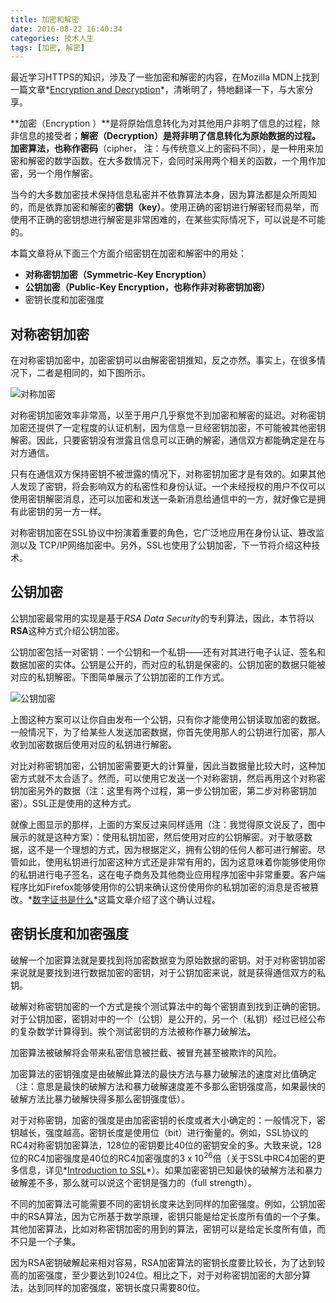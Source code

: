 ```yaml
---
title: 加密和解密
date: 2016-08-22 16:40:34
categories: 技术人生
tags: [加密, 解密]
---
```


最近学习HTTPS的知识，涉及了一些加密和解密的内容，在Mozilla MDN上找到一篇文章*[Encryption and Decryption](https://developer.mozilla.org/en-US/docs/Archive/Security/Encryption_and_Decryption)*，清晰明了，特地翻译一下，与大家分享。

**加密（Encryption ）**是将原始信息转化为对其他用户非明了信息的过程，除非信息的接受者；**解密（Decryption）**是将非明了信息转化为原始数据的过程。加密算法，也称作**密码**（cipher， 注：与传统意义上的密码不同），是一种用来加密和解密的数学函数。在大多数情况下，会同时采用两个相关的函数，一个用作加密，另一个用作解密。

当今的大多数加密技术保持信息私密并不依靠算法本身，因为算法都是众所周知的，而是依靠加密和解密的**密钥（key）**。使用正确的密钥进行解密轻而易举，而使用不正确的密钥想进行解密是非常困难的，在某些实际情况下，可以说是不可能的。

本篇文章将从下面三个方面介绍密钥在加密和解密中的用处：

- **对称密钥加密（Symmetric-Key Encryption）**
- **公钥加密（Public-Key Encryption，也称作非对称密钥加密）**
- 密钥长度和加密强度

<!--more-->

## 对称密钥加密

在对称密钥加密中，加密密钥可以由解密密钥推知，反之亦然。事实上，在很多情况下，二者是相同的，如下图所示。

![对称加密](https://wocanmei-hexo.nos-eastchina1.126.net/%E5%8A%A0%E5%AF%86%E5%92%8C%E8%A7%A3%E5%AF%86/1-symmetric-key%20encryption.png)

对称密钥加密效率非常高，以至于用户几乎察觉不到加密和解密的延迟。对称密钥加密还提供了一定程度的认证机制，因为信息一旦经密钥加密，不可能被其他密钥解密。因此，只要密钥没有泄露且信息可以正确的解密，通信双方都能确定是在与对方通信。

只有在通信双方保持密钥不被泄露的情况下，对称密钥加密才是有效的。如果其他人发现了密钥，将会影响双方的私密性和身份认证。一个未经授权的用户不仅可以使用密钥解密消息，还可以加密和发送一条新消息给通信中的一方，就好像它是拥有此密钥的另一方一样。

对称密钥加密在SSL协议中扮演着重要的角色，它广泛地应用在身份认证、篡改监测以及 TCP/IP网络加密中。另外，SSL也使用了公钥加密，下一节将介绍这种技术。

## 公钥加密

公钥加密最常用的实现是基于*RSA Data Security*的专利算法，因此，本节将以**RSA**这种方式介绍公钥加密。

公钥加密包括一对密钥：一个公钥和一个私钥——还有对其进行电子认证、签名和数据加密的实体。公钥是公开的，而对应的私钥是保密的。公钥加密的数据只能被对应的私钥解密。下图简单展示了公钥加密的工作方式。

![公钥加密](https://wocanmei-hexo.nos-eastchina1.126.net/%E5%8A%A0%E5%AF%86%E5%92%8C%E8%A7%A3%E5%AF%86/2-public-key%20encryption.png)

上图这种方案可以让你自由发布一个公钥，只有你才能使用公钥读取加密的数据。一般情况下，为了给某些人发送加密数据，你首先使用那人的公钥进行加密，那人收到加密数据后使用对应的私钥进行解密。

对比对称密钥加密，公钥加密需要更大的计算量，因此当数据量比较大时，这种加密方式就不太合适了。然而，可以使用它发送一个对称密钥，然后再用这个对称密钥加密另外的数据（注：这里有两个过程，第一步公钥加密，第二步对称密钥加密）。SSL正是使用的这种方式。

就像上图显示的那样，上面的方案反过来同样适用（注：我觉得原文说反了，图中展示的就是这种方案）：使用私钥加密，然后使用对应的公钥解密。对于敏感数据，这不是一个理想的方式，因为根据定义，拥有公钥的任何人都可进行解密。尽管如此，使用私钥进行加密这种方式还是非常有用的，因为这意味着你能够使用你的私钥进行电子签名，这在电子商务及其他商业应用程序加密中非常重要。客户端程序比如Firefox能够使用你的公钥来确认这份使用你的私钥加密的消息是否被篡改。*[数字证书是什么](https://pingao777.github.io/2018/08/15/%E6%95%B0%E5%AD%97%E7%AD%BE%E5%90%8D%E6%98%AF%E4%BB%80%E4%B9%88/)*这篇文章介绍了这个确认过程。

## 密钥长度和加密强度

破解一个加密算法就是要找到将加密数据变为原始数据的密钥。对于对称密钥加密来说就是要找到进行数据加密的密钥，对于公钥加密来说，就是获得通信双方的私钥。

破解对称密钥加密的一个方式是挨个测试算法中的每个密钥直到找到正确的密钥。对于公钥加密，密钥对中的一个（公钥）是公开的，另一个（私钥）经过已经公布的复杂数学计算得到。挨个测试密钥的方法被称作暴力破解法。

加密算法被破解将会带来私密信息被拦截、被冒充甚至被欺诈的风险。

加密算法的密钥强度是由破解此算法的最快方法与暴力破解法的速度对比值确定（注：意思是最快的破解方法和暴力破解速度差不多那么密钥强度高，如果最快的破解方法比暴力破解快得多那么密钥强度低）。

对于对称密钥，加密的强度是由加密密钥的长度或者大小确定的：一般情况下，密钥越长，强度越高。密钥长度是使用位（bit）进行衡量的。例如，SSL协议的RC4对称密钥加密算法，128位的密钥要比40位的密钥安全的多。大致来说，128位的RC4加密强度是40位的RC4加密强度的3 x 10<sup>26</sup>倍（关于SSL中RC4加密的更多信息，详见*[Introduction to SSL](https://developer.mozilla.org/en-US/docs/Archive/Security/Introduction_to_SSL)*）。如果加密密钥已知最快的破解方法和暴力破解差不多，那么就可以说这个密钥是强力的（full strength）。

不同的加密算法可能需要不同的密钥长度来达到同样的加密强度。例如，公钥加密中的RSA算法，因为它所基于数学原理，密钥只能是给定长度所有值的一个子集。其他加密算法，比如对称密钥加密的用到的算法，密钥可以是给定长度所有值，而不只是一个子集。

因为RSA密钥破解起来相对容易，RSA加密算法的密钥长度要比较长，为了达到较高的加密强度，至少要达到1024位。相比之下，对于对称密钥加密的大部分算法，达到同样的加密强度，密钥长度只需要80位。
